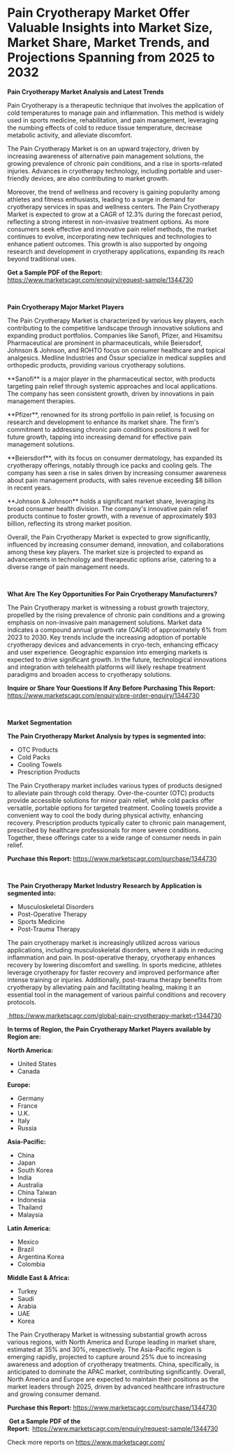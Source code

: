 <p><h1>Pain Cryotherapy Market Offer Valuable Insights into Market Size, Market Share, Market Trends, and Projections Spanning from 2025 to 2032</h1></p><p><strong>Pain Cryotherapy Market Analysis and Latest Trends</strong></p>
<p><p>Pain Cryotherapy is a therapeutic technique that involves the application of cold temperatures to manage pain and inflammation. This method is widely used in sports medicine, rehabilitation, and pain management, leveraging the numbing effects of cold to reduce tissue temperature, decrease metabolic activity, and alleviate discomfort. </p><p>The Pain Cryotherapy Market is on an upward trajectory, driven by increasing awareness of alternative pain management solutions, the growing prevalence of chronic pain conditions, and a rise in sports-related injuries. Advances in cryotherapy technology, including portable and user-friendly devices, are also contributing to market growth. </p><p>Moreover, the trend of wellness and recovery is gaining popularity among athletes and fitness enthusiasts, leading to a surge in demand for cryotherapy services in spas and wellness centers. The Pain Cryotherapy Market is expected to grow at a CAGR of 12.3% during the forecast period, reflecting a strong interest in non-invasive treatment options. As more consumers seek effective and innovative pain relief methods, the market continues to evolve, incorporating new techniques and technologies to enhance patient outcomes. This growth is also supported by ongoing research and development in cryotherapy applications, expanding its reach beyond traditional uses.</p></p>
<p><strong>Get a Sample PDF of the Report:&nbsp;</strong> <a href="https://www.marketscagr.com/enquiry/request-sample/1344730?utm_campaign=2875&utm_medium=2&utm_source=Github&utm_content=ia&utm_term=04032025&utm_id=pain-cryotherapy">https://www.marketscagr.com/enquiry/request-sample/1344730</a></p>
<p>&nbsp;</p>
<p><strong>Pain Cryotherapy Major Market Players</strong></p>
<p><p>The Pain Cryotherapy Market is characterized by various key players, each contributing to the competitive landscape through innovative solutions and expanding product portfolios. Companies like Sanofi, Pfizer, and Hisamitsu Pharmaceutical are prominent in pharmaceuticals, while Beiersdorf, Johnson & Johnson, and ROHTO focus on consumer healthcare and topical analgesics. Medline Industries and Össur specialize in medical supplies and orthopedic products, providing various cryotherapy solutions. </p><p>**Sanofi** is a major player in the pharmaceutical sector, with products targeting pain relief through systemic approaches and local applications. The company has seen consistent growth, driven by innovations in pain management therapies. </p><p>**Pfizer**, renowned for its strong portfolio in pain relief, is focusing on research and development to enhance its market share. The firm's commitment to addressing chronic pain conditions positions it well for future growth, tapping into increasing demand for effective pain management solutions. </p><p>**Beiersdorf**, with its focus on consumer dermatology, has expanded its cryotherapy offerings, notably through ice packs and cooling gels. The company has seen a rise in sales driven by increasing consumer awareness about pain management products, with sales revenue exceeding $8 billion in recent years.</p><p>**Johnson & Johnson** holds a significant market share, leveraging its broad consumer health division. The company's innovative pain relief products continue to foster growth, with a revenue of approximately $93 billion, reflecting its strong market position.</p><p>Overall, the Pain Cryotherapy Market is expected to grow significantly, influenced by increasing consumer demand, innovation, and collaborations among these key players. The market size is projected to expand as advancements in technology and therapeutic options arise, catering to a diverse range of pain management needs.</p></p>
<p>&nbsp;</p>
<p><strong>What Are The Key Opportunities For Pain Cryotherapy Manufacturers?</strong></p>
<p><p>The Pain Cryotherapy market is witnessing a robust growth trajectory, propelled by the rising prevalence of chronic pain conditions and a growing emphasis on non-invasive pain management solutions. Market data indicates a compound annual growth rate (CAGR) of approximately 6% from 2023 to 2030. Key trends include the increasing adoption of portable cryotherapy devices and advancements in cryo-tech, enhancing efficacy and user experience. Geographic expansion into emerging markets is expected to drive significant growth. In the future, technological innovations and integration with telehealth platforms will likely reshape treatment paradigms and broaden access to cryotherapy solutions.</p></p>
<p><strong>Inquire or Share Your Questions If Any Before Purchasing This Report:</strong> <a href="https://www.marketscagr.com/enquiry/pre-order-enquiry/1344730?utm_campaign=2875&utm_medium=2&utm_source=Github&utm_content=ia&utm_term=04032025&utm_id=pain-cryotherapy">https://www.marketscagr.com/enquiry/pre-order-enquiry/1344730</a></p>
<p>&nbsp;</p>
<p><strong>Market Segmentation</strong></p>
<p><strong>The Pain Cryotherapy Market Analysis by types is segmented into:</strong></p>
<p><ul><li>OTC Products</li><li>Cold Packs</li><li>Cooling Towels</li><li>Prescription Products</li></ul></p>
<p><p>The Pain Cryotherapy market includes various types of products designed to alleviate pain through cold therapy. Over-the-counter (OTC) products provide accessible solutions for minor pain relief, while cold packs offer versatile, portable options for targeted treatment. Cooling towels provide a convenient way to cool the body during physical activity, enhancing recovery. Prescription products typically cater to chronic pain management, prescribed by healthcare professionals for more severe conditions. Together, these offerings cater to a wide range of consumer needs in pain relief.</p></p>
<p><strong>Purchase this Report:&nbsp;</strong><a href="https://www.marketscagr.com/purchase/1344730?utm_campaign=2875&utm_medium=2&utm_source=Github&utm_content=ia&utm_term=04032025&utm_id=pain-cryotherapy">https://www.marketscagr.com/purchase/1344730</a></p>
<p>&nbsp;</p>
<p><strong>The Pain Cryotherapy Market Industry Research by Application is segmented into:</strong></p>
<p><ul><li>Musculoskeletal Disorders</li><li>Post-Operative Therapy</li><li>Sports Medicine</li><li>Post-Trauma Therapy</li></ul></p>
<p><p>The pain cryotherapy market is increasingly utilized across various applications, including musculoskeletal disorders, where it aids in reducing inflammation and pain. In post-operative therapy, cryotherapy enhances recovery by lowering discomfort and swelling. In sports medicine, athletes leverage cryotherapy for faster recovery and improved performance after intense training or injuries. Additionally, post-trauma therapy benefits from cryotherapy by alleviating pain and facilitating healing, making it an essential tool in the management of various painful conditions and recovery protocols.</p></p>
<p><a href="https://www.marketscagr.com/global-pain-cryotherapy-market-r1344730?utm_campaign=2875&utm_medium=2&utm_source=Github&utm_content=ia&utm_term=04032025&utm_id=pain-cryotherapy">&nbsp;https://www.marketscagr.com/global-pain-cryotherapy-market-r1344730</a></p>
<p><strong>In terms of Region, the Pain Cryotherapy Market Players available by Region are:</strong></p>
<p>
    <p> <strong> North America: </strong>
        <ul>
            <li>United States</li>
            <li>Canada</li>
        </ul>
        </p> 
    <p> <strong> Europe: </strong>
        <ul>
            <li>Germany</li>
            <li>France</li>
            <li>U.K.</li>
            <li>Italy</li>
            <li>Russia</li>
        </ul>
        </p> 
    <p> <strong> Asia-Pacific: </strong>
        <ul>
            <li>China</li>
            <li>Japan</li>
            <li>South Korea</li>
            <li>India</li>
            <li>Australia</li>
            <li>China Taiwan</li>
            <li>Indonesia</li>
            <li>Thailand</li>
            <li>Malaysia</li>
        </ul>
        </p> 
    <p> <strong> Latin America: </strong>
        <ul>
            <li>Mexico</li>
            <li>Brazil</li>
            <li>Argentina Korea</li>
            <li>Colombia</li>
        </ul>
        </p> 
    <p> <strong> Middle East & Africa: </strong>
        <ul>
            <li>Turkey</li>
            <li>Saudi</li>
            <li>Arabia</li>
            <li>UAE</li>
            <li>Korea</li>
        </ul>
    </p>
    </p>
<p><p>The Pain Cryotherapy Market is witnessing substantial growth across various regions, with North America and Europe leading in market share, estimated at 35% and 30%, respectively. The Asia-Pacific region is emerging rapidly, projected to capture around 25% due to increasing awareness and adoption of cryotherapy treatments. China, specifically, is anticipated to dominate the APAC market, contributing significantly. Overall, North America and Europe are expected to maintain their positions as the market leaders through 2025, driven by advanced healthcare infrastructure and growing consumer demand.</p></p>
<p><strong>Purchase this Report: </strong><a href="https://www.marketscagr.com/purchase/1344730?utm_campaign=2875&utm_medium=2&utm_source=Github&utm_content=ia&utm_term=04032025&utm_id=pain-cryotherapy">https://www.marketscagr.com/purchase/1344730</a></p>
<p>&nbsp;<strong>Get a Sample PDF of the Report:&nbsp;&nbsp;</strong><a href="https://www.marketscagr.com/enquiry/request-sample/1344730?utm_campaign=2875&utm_medium=2&utm_source=Github&utm_content=ia&utm_term=04032025&utm_id=pain-cryotherapy">https://www.marketscagr.com/enquiry/request-sample/1344730</a></p>
<p><strong></strong></p>
<p>Check more reports on <a href="https://www.marketscagr.com/?utm_campaign=2875&utm_medium=2&utm_source=Github&utm_content=ia&utm_term=04032025&utm_id=pain-cryotherapy">https://www.marketscagr.com/</a></p>
